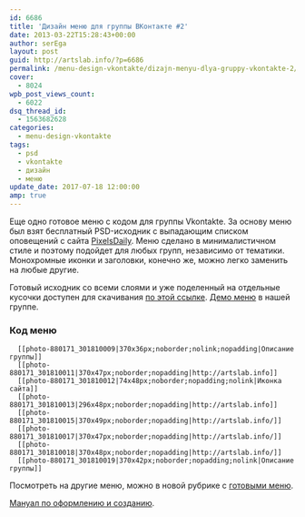 ```yaml
---
id: 6686
title: 'Дизайн меню для группы ВКонтакте #2'
date: 2013-03-22T15:28:43+00:00
author: serEga
layout: post
guid: http://artslab.info/?p=6686
permalink: /menu-design-vkontakte/dizajn-menyu-dlya-gruppy-vkontakte-2/
cover:
  - 8024
wpb_post_views_count:
  - 6022
dsq_thread_id:
  - 1563682628
categories:
  - menu-design-vkontakte
tags:
  - psd
  - vkontakte
  - дизайн
  - меню
update_date: 2017-07-18 12:00:00
amp: true
---
```

Еще одно готовое меню с кодом для группы Vkontakte. За основу меню был взят бесплатный PSD-исходник с выпадающим списком оповещений с сайта [PixelsDaily](http://pixelsdaily.com/resources/photoshop/psds/popout-navigation/). Меню сделано в минималистичном стиле и поэтому подойдет для любых групп, независимо от тематики. Монохромные иконки и заголовки, конечно же, можно легко заменить на любые другие.

<center>
  <amp-img src="https://cldup.com/4r7nElQPEn.jpg" alt="дизайн меню для VK" class="aligncenter size-medium wp-image-6687" width="300" height="257" ></amp-img>
</center>

Готовый исходник со всеми слоями и уже поделенный на отдельные кусочки доступен для скачивания [по этой ссылке](https://www.box.com/s/d0rqqomiji7gwqr9soi0). [Демо меню](http://vk.com/pages?oid=-880171&p=popout_menu) в нашей группе.

### Код меню

```
  [­[photo-880171_301810009|370x36px;noborder;nolink;nopadding|Описание группы]]
  [­[photo-880171_301810011|370x47px;noborder;nopadding|http://artslab.info]]
  [­[photo-880171_301810012|74x48px;noborder;nopadding;nolink|Иконка сайта]]
  [­[photo-880171_301810013|296x48px;noborder;nopadding|http://artslab.info]]
  [­[photo-880171_301810015|370x49px;noborder;nopadding|http://artslab.info/]]
  [­[photo-880171_301810017|370x47px;noborder;nopadding|http://artslab.info/]]
  [­[photo-880171_301810018|370x48px;noborder;nopadding|http://artslab.info/]]
  [­[photo-880171_301810019|370x42px;noborder;nopadding;nolink|Описание группы]]
```

Посмотреть на другие меню, можно в новой рубрике с [готовыми меню](http://artslab.info/category/menu-design-vkontakte/ "готовые дизайны для групп").

[Мануал по оформлению и созданию](http://artslab.info/menu-design-vkontakte/oformlenie-menyu-dlya-gruppy-vkontakte-1/ "Оформление меню для группы ВКонтакте #1").